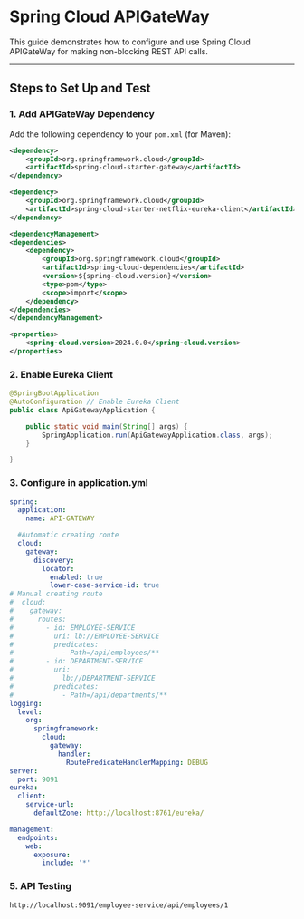 # Spring Cloud APIGateWay

This guide demonstrates how to configure and use Spring Cloud APIGateWay for making non-blocking REST API calls.

---

## Steps to Set Up and Test

### 1. Add APIGateWay Dependency

Add the following dependency to your `pom.xml` (for Maven):

```xml
<dependency>
    <groupId>org.springframework.cloud</groupId>
    <artifactId>spring-cloud-starter-gateway</artifactId>
</dependency>
```
```xml
<dependency>
    <groupId>org.springframework.cloud</groupId>
    <artifactId>spring-cloud-starter-netflix-eureka-client</artifactId>
</dependency>
```
```xml
<dependencyManagement>
<dependencies>
    <dependency>
        <groupId>org.springframework.cloud</groupId>
        <artifactId>spring-cloud-dependencies</artifactId>
        <version>${spring-cloud.version}</version>
        <type>pom</type>
        <scope>import</scope>
    </dependency>
</dependencies>
</dependencyManagement>
```

```xml
<properties>
    <spring-cloud.version>2024.0.0</spring-cloud.version>
</properties>
```
### 2. Enable Eureka Client

```java
@SpringBootApplication
@AutoConfiguration // Enable Eureka Client
public class ApiGatewayApplication {

    public static void main(String[] args) {
        SpringApplication.run(ApiGatewayApplication.class, args);
    }

}

```
### 3. Configure in application.yml
```yaml
spring:
  application:
    name: API-GATEWAY

  #Automatic creating route
  cloud:
    gateway:
      discovery:
        locator:
          enabled: true
          lower-case-service-id: true
# Manual creating route
#  cloud:
#    gateway:
#      routes:
#        - id: EMPLOYEE-SERVICE
#          uri: lb://EMPLOYEE-SERVICE
#          predicates:
#            - Path=/api/employees/**
#        - id: DEPARTMENT-SERVICE
#          uri:
#            lb://DEPARTMENT-SERVICE
#          predicates:
#            - Path=/api/departments/**
logging:
  level:
    org:
      springframework:
        cloud:
          gateway:
            handler:
              RoutePredicateHandlerMapping: DEBUG
server:
  port: 9091
eureka:
  client:
    service-url:
      defaultZone: http://localhost:8761/eureka/

management:
  endpoints:
    web:
      exposure:
        include: '*'

```
### 5. API Testing

```url
http://localhost:9091/employee-service/api/employees/1
```

